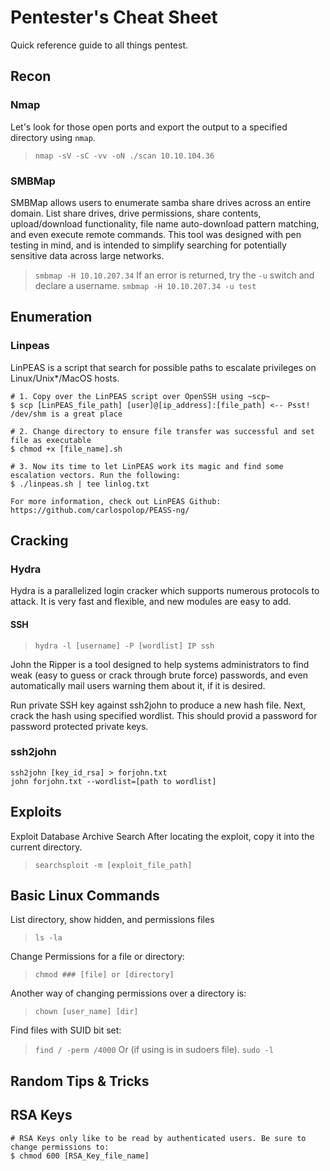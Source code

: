 # Pentester's Cheat Sheet
Quick reference guide to all things pentest.



## Recon
### Nmap
Let's look for those open ports and export the output to a specified directory using `nmap`.
>`nmap -sV -sC -vv -oN ./scan 10.10.104.36`

### SMBMap
SMBMap allows users to enumerate samba share drives across an entire domain. List share drives, drive permissions, share contents, upload/download functionality, file name auto-download pattern matching, and even execute remote commands. This tool was designed with pen testing in mind, and is intended to simplify searching for potentially sensitive data across large networks.
>`smbmap -H 10.10.207.34`
If an error is returned, try the `-u` switch and declare a username.
>`smbmap -H 10.10.207.34 -u test`



## Enumeration
### Linpeas
LinPEAS is a script that search for possible paths to escalate privileges on Linux/Unix*/MacOS hosts.
```
# 1. Copy over the LinPEAS script over OpenSSH using ~scp~ 
$ scp [LinPEAS_file_path] [user]@[ip_address]:[file_path] <-- Psst! /dev/shm is a great place

# 2. Change directory to ensure file transfer was successful and set file as executable 
$ chmod +x [file_name].sh

# 3. Now its time to let LinPEAS work its magic and find some escalation vectors. Run the following:
$ ./linpeas.sh | tee linlog.txt

For more information, check out LinPEAS Github: https://github.com/carlospolop/PEASS-ng/
```



## Cracking
### Hydra
Hydra is a parallelized login cracker which supports numerous protocols to attack. It is very fast and flexible, and new modules are easy to add.
#### SSH
>`hydra -l [username] -P [wordlist] IP ssh`

John the Ripper is a tool designed to help systems administrators to find weak (easy to guess or crack through brute force) passwords, and even automatically mail users warning them about it, if it is desired.

Run private SSH key against ssh2john to produce a new hash file. Next, crack the hash using specified wordlist. This should provid 
a password for password protected private keys. 
### ssh2john
```
ssh2john [key_id_rsa] > forjohn.txt
john forjohn.txt --wordlist=[path to wordlist]
```



## Exploits
Exploit Database Archive Search After locating the exploit, copy it into the current directory.
>`searchsploit -m [exploit_file_path]`



## Basic Linux Commands
List directory, show hidden, and permissions files
>`ls -la`

Change Permissions for a file or directory:
>`chmod ### [file] or [directory]`

Another way of changing permissions over a directory is:
> `chown [user_name] [dir]`

Find files with SUID bit set:
>`find / -perm /4000`
Or (if using is in sudoers file).
>`sudo -l`



## Random Tips & Tricks
## RSA Keys
```
# RSA Keys only like to be read by authenticated users. Be sure to change permissions to:
$ chmod 600 [RSA_Key_file_name]
```